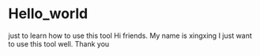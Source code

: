 # Hello_world
just to learn how to use this tool
Hi friends. My name is xingxing
I just want to use this tool well.
Thank you
